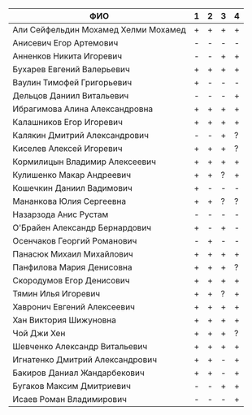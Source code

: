 |                ФИО                  | 1 | 2 | 3 | 4 |
|-------------------------------------|---|---|---|---|
|Али Сейфельдин Мохамед Хелми Мохамед | + | + | + | + |
|Анисевич Егор Артемович              | - | - | - | - |
|Анненков Никита Игоревич             | - | - | + | + |
|Бухарев Евгений Валерьевич           | + | + | + | + |
|Ваулин Тимофей Григорьевич           | + | - | - | - |
|Дельцов Даниил Витальевич            | - | - | - | + |
|Ибрагимова Алина Александровна       | + | + | + | + |
|Калашников Егор Игоревич             | + | + | + | + |
|Калякин Дмитрий Александрович        | - | - | + | ? |
|Киселев Алексей Игоревич             | + | + | + | ? |
|Кормилицын Владимир Алексеевич       | + | + | + | + |
|Кулишенко Макар Андреевич            | + | + | ? | + |
|Кошечкин Даниил Вадимович            | + | - | - | - |
|Мананкова Юлия Сергеевна             | + | + | ? | ? |
|Назарзода Анис Рустам                | - | - | - | - |
|О'Брайен Александр Бернардович       | + | - | + | - |
|Осенчаков Георгий Романович          | - | + | - | - |
|Панасюк Михаил Михайлович            | + | + | + | + |
|Панфилова Мария Денисовна            | + | + | + | ? |
|Скородумов Егор Денисович            | + | + | + | + |
|Тямин Илья Игоревич                  | + | + | ? | + |
|Хавронич Евгений Алексеевич          | + | + | + | + |
|Хан Виктория Шижуновна               | + | + | + | + |
|Чой Джи Хен                          | + | + | + | ? |
|Шевченко Александр Витальевич        | + | + | + | + |
|Игнатенко Дмитрий Александрович      | + | + | - | + |
|Бакиров Даниал Жандарбекович         | + | + | - | + |
|Бугаков Максим Дмитриевич            | - | - | + | + |
|Исаев Роман Владимирович             | - | - | - | + |